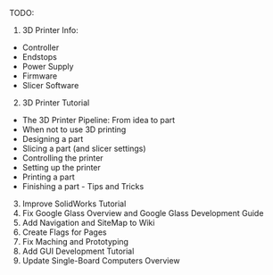 TODO:
1. 3D Printer Info:
  - Controller
  - Endstops
  - Power Supply
  - Firmware
  - Slicer Software
2. 3D Printer Tutorial
  - The 3D Printer Pipeline: From idea to part
  - When not to use 3D printing
  - Designing a part
  - Slicing a part (and slicer settings)
  - Controlling the printer
  - Setting up the printer
  - Printing a part
  - Finishing a part - Tips and Tricks
3. Improve SolidWorks Tutorial
4. Fix Google Glass Overview and Google Glass Development Guide
5. Add Navigation and SiteMap to Wiki
6. Create Flags for Pages
7. Fix Maching and Prototyping
8. Add GUI Development Tutorial
9. Update Single-Board Computers Overview
